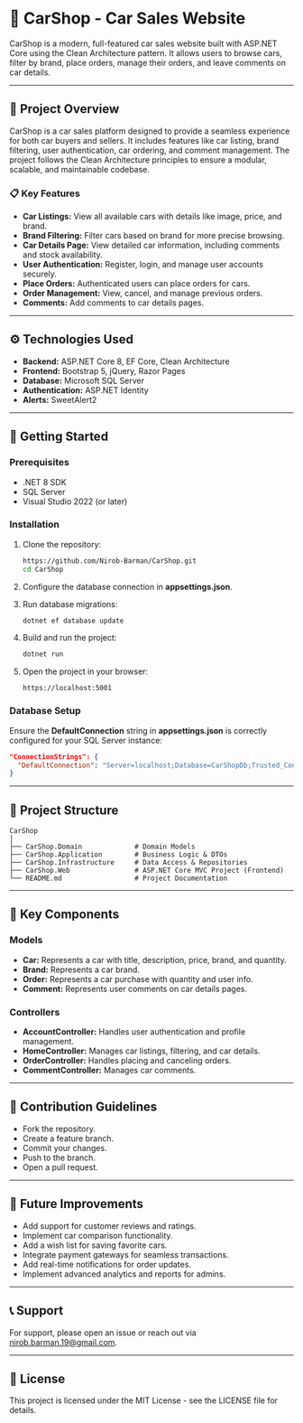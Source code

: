 ﻿# 🚗 CarShop - Car Sales Website

CarShop is a modern, full-featured car sales website built with ASP.NET Core using the Clean Architecture pattern. It allows users to browse cars, filter by brand, place orders, manage their orders, and leave comments on car details.

---

## 📝 Project Overview

CarShop is a car sales platform designed to provide a seamless experience for both car buyers and sellers. It includes features like car listing, brand filtering, user authentication, car ordering, and comment management. The project follows the Clean Architecture principles to ensure a modular, scalable, and maintainable codebase.

### 📋 Key Features

* **Car Listings:** View all available cars with details like image, price, and brand.
* **Brand Filtering:** Filter cars based on brand for more precise browsing.
* **Car Details Page:** View detailed car information, including comments and stock availability.
* **User Authentication:** Register, login, and manage user accounts securely.
* **Place Orders:** Authenticated users can place orders for cars.
* **Order Management:** View, cancel, and manage previous orders.
* **Comments:** Add comments to car details pages.

---

## ⚙️ Technologies Used

* **Backend:** ASP.NET Core 8, EF Core, Clean Architecture
* **Frontend:** Bootstrap 5, jQuery, Razor Pages
* **Database:** Microsoft SQL Server
* **Authentication:** ASP.NET Identity
* **Alerts:** SweetAlert2

---

## 🚀 Getting Started

### Prerequisites

* .NET 8 SDK
* SQL Server
* Visual Studio 2022 (or later)

### Installation

1. Clone the repository:

   ```bash
   https://github.com/Nirob-Barman/CarShop.git
   cd CarShop
   ```
2. Configure the database connection in **appsettings.json**.
3. Run database migrations:

   ```bash
   dotnet ef database update
   ```
4. Build and run the project:

   ```bash
   dotnet run
   ```
5. Open the project in your browser:

   ```
   https://localhost:5001
   ```

### Database Setup

Ensure the **DefaultConnection** string in **appsettings.json** is correctly configured for your SQL Server instance:

```json
"ConnectionStrings": {
  "DefaultConnection": "Server=localhost;Database=CarShopDb;Trusted_Connection=True;MultipleActiveResultSets=true"
}
```

---

## 📂 Project Structure

```
CarShop
│
├── CarShop.Domain             # Domain Models
├── CarShop.Application        # Business Logic & DTOs
├── CarShop.Infrastructure     # Data Access & Repositories
├── CarShop.Web                # ASP.NET Core MVC Project (Frontend)
└── README.md                  # Project Documentation
```

---

## 🔧 Key Components

### Models

* **Car:** Represents a car with title, description, price, brand, and quantity.
* **Brand:** Represents a car brand.
* **Order:** Represents a car purchase with quantity and user info.
* **Comment:** Represents user comments on car details pages.

### Controllers

* **AccountController:** Handles user authentication and profile management.
* **HomeController:** Manages car listings, filtering, and car details.
* **OrderController:** Handles placing and canceling orders.
* **CommentController:** Manages car comments.

---

## 🤝 Contribution Guidelines

* Fork the repository.
* Create a feature branch.
* Commit your changes.
* Push to the branch.
* Open a pull request.

---

## 📅 Future Improvements

* Add support for customer reviews and ratings.
* Implement car comparison functionality.
* Add a wish list for saving favorite cars.
* Integrate payment gateways for seamless transactions.
* Add real-time notifications for order updates.
* Implement advanced analytics and reports for admins.

---

## 📞 Support

For support, please open an issue or reach out via [nirob.barman.19@gmail.com](mailto:nirob.barman.19@gmail.com).

---

## 📜 License

This project is licensed under the MIT License - see the LICENSE file for details.
